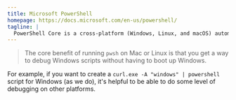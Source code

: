 ```yaml
---
title: Microsoft PowerShell
homepage: https://docs.microsoft.com/en-us/powershell/
tagline: |
  PowerShell Core is a cross-platform (Windows, Linux, and macOS) automation and configuration tool/framework.
---
```


> The core benefit of running `pwsh` on Mac or Linux is that you get a way to
> debug Windows scripts without having to boot up Windows.

For example, if you want to create a `curl.exe -A "windows" | powershell` script
for Windows (as we do), it's helpful to be able to do some level of debugging
on other platforms.

<!--
For example, if you wanted to install Node.js with powershell and
webinstall.dev, you can:

```cmd
curl.exe -s -A "MS" https://webinstall.dev/node@lts | powershell
```
-->

<!-- TODO if, pipe, function -->
